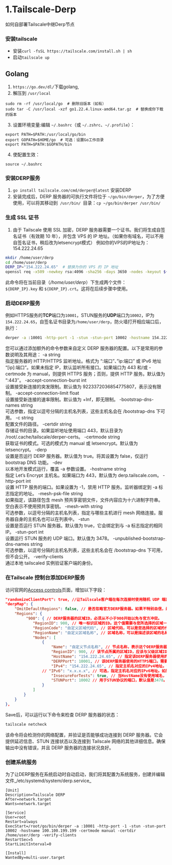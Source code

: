 # 1.Tailscale-Derp
如何自部署Tailscale中继Derp节点

### 安装tailscale
- 安装`curl -fsSL https://tailscale.com/install.sh | sh`
- 启动`tailscale up`
## Golang
1. `https://go.dev/dl/`下载golang,
2. 解压到 `/usr/local`
```shell
sudo rm -rf /usr/local/go  # 删除旧版本（如有）
sudo tar -C /usr/local -xzf go1.22.4.linux-amd64.tar.gz  # 替换成你下载的版本
```
3. 设置环境变量:编辑 `~/.bashrc`（或 `~/.zshrc`、`~/.profile`）：
```shell
export PATH=$PATH:/usr/local/go/bin
export GOPATH=$HOME/go  # 可选：设置Go工作目录
export PATH=$PATH:$GOPATH/bin
```
4. 使配置生效：
```shell
source ~/.bashrc
```
### 安装DERP服务
1. `go install tailscale.com/cmd/derper@latest` 安装DERP
2. 安装完成后，DERP 服务器的可执行文件将位于 `~/go/bin/derper`，为了方便使用，可以将其移动到` /usr/bin/ `目录：`cp ~/go/bin/derper /usr/bin/`
### 生成 SSL 证书
1. 由于 Tailscale 使用 SSL 加密，DERP 服务器需要一个证书。我们将生成自签名证书（有效期 10 年），并包含 VPS 的 IP 地址。（如果你有域名，可以不用自签名证书，稍后改为letsencrypt模式）
例如你的VPS的IP地址为：154.222.24.65
```bash
mkdir /home/user/derp
cd /home/user/derp
DERP_IP="154.222.24.65"  # 替换为你的 VPS 的 IP 地址
openssl req -x509 -newkey rsa:4096 -sha256 -days 3650 -nodes -keyout ${DERP_IP}.key -out ${DERP_IP}.crt -subj "/CN=${DERP_IP}" -addext "subjectAltName=IP:${DERP_IP}"
```
此命令将在当前目录（_/home/user/derp_）下生成两个文件：`${DERP_IP}.key` 和 `${DERP_IP}.crt`。这将在后续步骤中使用。
### 启动DERP服务
例如HTTPS服务的**TCP**端口为`10001`，STUN服务的**UDP**端口为`10002`，IP为`154.222.24.65`，自签名证书目录为`/home/user/derp`，防火墙打开相应端口后，执行：
```bash
derper -a :10001 -http-port -1 -stun -stun-port 10002 -hostname 154.222.24.65 -certmode manual -certdir /home/user/derp -verify-client
```
您可以通过添加额外的命令参数来自定义 DERP 服务器的配置。以下是常用的参数说明及其用途：
-a string  
指定服务器的 HTTP/HTTPS 监听地址。格式为 “:端口”、”ip:端口” 或 IPv6 地址 “[ip]:端口”。如果未指定 IP，默认监听所有接口。如果端口为 443 和/或 -certmode 为 manual，则提供 HTTPS 服务；否则，提供 HTTP 服务。默认值为 “:443″。
-accept-connection-burst int  
设置接受新连接的突发限制。默认值为 9223372036854775807，表示没有限制。
-accept-connection-limit float  
设置接受新连接的速率限制。默认值为 +Inf，即无限制。
-bootstrap-dns-names string  
可选参数，指定以逗号分隔的主机名列表，这些主机名会在 /bootstrap-dns 下可用。
-c string  
配置文件的路径。
-certdir string  
存储证书的目录。如果监听地址使用端口 443，默认目录为 /root/.cache/tailscale/derper-certs。
-certmode string  
获取证书的模式。可选的模式为 manual 或 letsencrypt。默认值为 letsencrypt。
-derp  
设置是否运行 DERP 服务器。默认值为 true。将其设置为 false，仅运行 bootstrap DNS 功能。
-dev  
以本地开发模式运行，覆盖 -a 参数设置。
-hostname string  
指定 Let’s Encrypt 主机名。如果端口为 443，默认值为 derp.tailscale.com。
-http-port int  
设置 HTTP 服务的端口。如果设置为 -1，禁用 HTTP 服务。监听器绑定到 -a 标志指定的地址。
-mesh-psk-file string  
如果指定，该路径包含 mesh 预共享密钥文件，文件内容应为十六进制字符串。空白表示不使用预共享密钥。
-mesh-with string  
可选参数，以逗号分隔的主机名列表，指定与哪些主机进行 mesh 网络连接。服务器自身的主机名也可以在列表中。
-stun  
设置是否运行 STUN 服务器。默认值为 true，它会绑定到与 -a 标志指定的相同 IP。
-stun-port int  
设置运行 STUN 服务的 UDP 端口。默认值为 3478。
-unpublished-bootstrap-dns-names string  
可选参数，以逗号分隔的主机名列表，这些主机名会在 /bootstrap-dns 下可用，但不会公开。
-verify-clients  
通过本地 tailscaled 实例验证客户端的身份。
### 在Tailscale 控制台添加DERP服务
访问官网的[Access controls](https://login.tailscale.com/admin/acls/file)页面，增加以下字段：
```json
"randomizeClientPort": true, //让Tailscale客户端在每次连接时使用随机 UDP 端口
"derpMap": {
    "OmitDefaultRegions": false, // 是否忽略官方DERP服务器。如果不特别自信，最好不要设置为true，因为在自己搭建的 DERP 服务器出现异常时，官方 DERP 服务器可以作为备选，确保连接正常。
    "Regions": {
         "900": { // DERP服务器的区域ID，必须从不小于900开始以免与官方冲突。
            "RegionID": 900, // 唯一标识区域的ID。这个值需要与您所选择的区域一致。
            "RegionCode": "自定义区域代码", // 区域代码，可以是您选择的区域的代号或标识符。
            "RegionName": "自定义区域名称", // 区域名称，可以是描述该区域的名称，便于理解。
            "Nodes": [
                {
                    "Name": "自定义节点名称", // 节点名称，表示这个DERP服务器的名称。
                    "RegionID": 900, // 该节点所属的区域ID，应该与父级区域ID一致。
                    "HostName": "154.222.24.65", // 指定该DERP服务器使用的主机名。通常是自签名的域名，用于TLS证书验证。如果选择了自签名证书，推荐使用域名；如果使用的是普通IP地址，也可以填IP地址。
                    "DERPPort": 10001, // 该DERP服务器使用的HTTPS端口。需要与实际运行的DERP服务的端口一致，默认值为443。
                    "IPv4": "154.222.24.65", // 指定主机名对应的IPv4地址。如果使用域名，必须提供IPv4地址，否则DNS解析可能无法正常工作。
                // "IPv6": "x.x.x.x", // 可选，指定主机名对应的IPv6地址。如果有IPv6支持，可以填写此项。
                    "InsecureForTests": true, // 当HostName没有使用域名，而是使用IP时设置为true，这会降低连接的安全性。
                    "STUNPort": 10002 // 用于STUN协议的端口，默认值是3478。STUN用于NAT穿透，如果需要修改端口，确保与DERP服务的配置一致。
                }
            ]
        }
    }
},
```
Save后，可以运行以下命令来检查 DERP 服务器的状态：
```bash
tailscale netcheck
```
该命令将会检测你的网络配置，并验证是否能够成功连接到 DERP 服务器。它会提供延迟信息、STUN 连接状态以及连接到 Tailscale 网络的其他详细信息。确保输出中没有错误，并且 DERP 服务器的连接状况良好。
### 创建系统服务
为了让DERP服务在系统启动时自动启动，我们将其配置为系统服务，创建并编辑文件_/etc/systemd/system/derp.service_
```apacheconf
[Unit]
Description=Tailscale DERP
After=network.target
Wants=network.target

[Service]
User=root
Restart=always
ExecStart=/root/go/bin/derper -a :10001 -http-port -1 -stun -stun-port 10002 -hostname 100.100.199.199 -certmode manual -certdir /home/user/derp -verify-clients
RestartSec=5
StartLimitInterval=0

[Install]
WantedBy=multi-user.target
```




